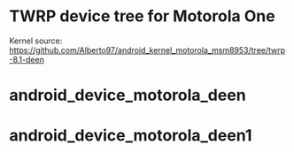 TWRP device tree for Motorola One
===========================================

Kernel source: https://github.com/Alberto97/android_kernel_motorola_msm8953/tree/twrp-8.1-deen
# android_device_motorola_deen
# android_device_motorola_deen1
